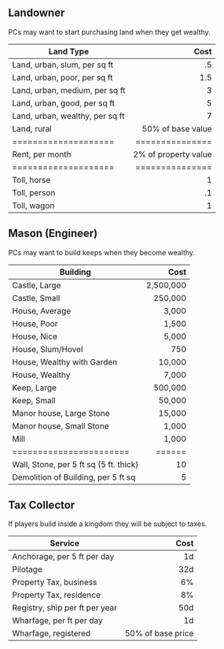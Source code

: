 ## Landowner
PCs may want to start purchasing land when they get wealthy.

| Land Type                       |                 Cost |
| ------------------------------- | -------------------: |
| Land, urban, slum, per sq ft    |                   .5 |
| Land, urban, poor, per sq ft    |                  1.5 |
| Land, urban, medium, per sq ft  |                    3 |
| Land, urban, good, per sq ft    |                    5 |
| Land, urban, wealthy, per sq ft |                    7 |
| Land, rural                     |    50% of base value |
| ====================            |      =============== |
| Rent, per month                 | 2% of property value |
| ====================            |      =============== |
| Toll, horse                     |                    1 |
| Toll, person                    |                   .1 |
| Toll, wagon                     |                    1 |
## Mason (Engineer)
PCs may want to build keeps when they become wealthy.

| Building                               |      Cost |
| -------------------------------------- | --------: |
| Castle, Large                          | 2,500,000 |
| Castle, Small                          |   250,000 |
| House, Average                         |     3,000 |
| House, Poor                            |     1,500 |
| House, Nice                            |     5,000 |
| House, Slum/Hovel                      |       750 |
| House, Wealthy with Garden             |    10,000 |
| House, Wealthy                         |     7,000 |
| Keep, Large                            |   500,000 |
| Keep, Small                            |    50,000 |
| Manor house, Large Stone               |    15,000 |
| Manor house, Small Stone               |     1,000 |
| Mill                                   |     1,000 |
| =======================                |    ====== |
| Wall, Stone, per 5 ft sq (5 ft. thick) |        10 |
| Demolition of Building, per 5 ft sq    |         5 |
## Tax Collector
If players build inside a kingdom they will be subject to taxes.

| Service                        |              Cost |
| ------------------------------ | ----------------: |
| Anchorage, per 5 ft per day    |                1d |
| Pilotage                       |               32d |
| Property Tax, business         |                6% |
| Property Tax, residence        |                8% |
| Registry, ship per ft per year |               50d |
| Wharfage, per ft per day       |                1d |
| Wharfage, registered           | 50% of base price |
